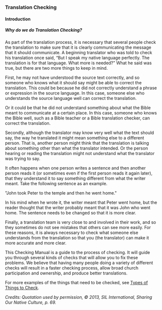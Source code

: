 
### Translation Checking

#### Introduction

##### Why do we do Translation Checking?

As part of the translation process, it is necessary that several people check the translation to make sure that it is clearly communicating the message that it should communicate. A beginning translator who was told to check his translation once said, “But I speak my native language perfectly. The translation is for that language. What more is needed?” What he said was true, but there are two more things to keep in mind.

First, he may not have understood the source text correctly, and so someone who knows what it should say might be able to correct the translation. This could be because he did not correctly understand a phrase or expression in the source language. In this case, someone else who understands the source language well can correct the translation.

Or it could be that he did not understand something about what the Bible meant to communicate at a certain place. In this case, someone who knows the Bible well, such as a Bible teacher or a Bible translation checker, can correct the translation.

Secondly, although the translator may know very well what the text should say, the way he translated it might mean something else to a different person. That is, another person might think that the translation is talking about something other than what the translator intended. Or the person hearing or reading the translation might not understand what the translator was trying to say. 

It often happens when one person writes a sentence and then another person reads it (or sometimes even if the first person reads it again later), that they understand it to say something different from what the writer meant. Take the following sentence as an example.

"John took Peter to the temple and then he went home."

In his mind when he wrote it, the writer meant that Peter went home, but the reader thought that the writer probably meant that it was John who went home. The sentence needs to be changed so that it is more clear.

Finally, a translation team is very close to and involved in their work, and so they sometimes do not see mistakes that others can see more easily. For these reasons, it is always necessary to check what someone else understands from the translation so that you (the translator) can make it more accurate and more clear.

This Checking Manual is a guide to the process of checking. It will guide you through several kinds of checks that will allow you to fix these problems. We believe that having many people doing a variety of different checks will result in a faster checking process, allow broad church participation and ownership, and produce better translations.

For more examples of the things that need to be checked, see [Types of Things to Check](../vol2-things-to-check/01.md).

*Credits: Quotation used by permission, © 2013, SIL International, Sharing Our Native Culture, p. 69.*
